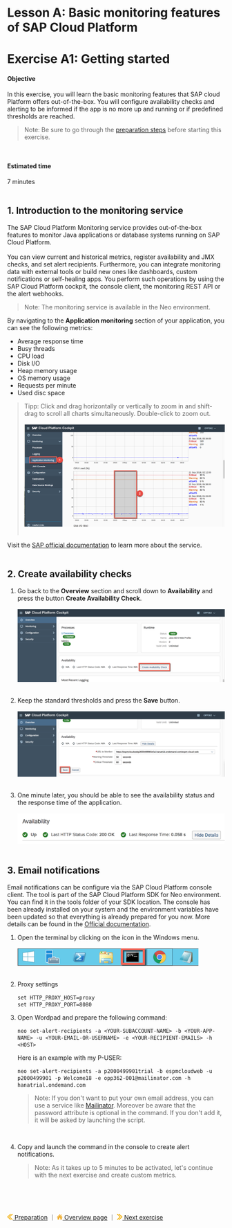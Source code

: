 # Lesson A: Basic monitoring features of SAP Cloud Platform
# Exercise A1: Getting started

#### Objective
In this exercise, you will learn the basic monitoring features that SAP cloud Platform offers out-of-the-box. You will configure availability checks and alerting to be informed if the app is no more up and running or if predefined thresholds are reached.<br />
> Note: Be sure to go through the [preparation steps](../../preparation/README.md) before starting this exercise.

<br />

#### Estimated time
7 minutes
<br /><br />

## 1. Introduction to the monitoring service
The SAP Cloud Platform Monitoring service provides out-of-the-box features to monitor Java applications or database systems running on SAP Cloud Platform.<br /><br />
You can view current and historical metrics, register availability and JMX checks, and set alert recipients. Furthermore, you can integrate monitoring data with external tools or build new ones like dashboards, custom notifications or self-healing apps. You perform such operations by using the SAP Cloud Platform cockpit, the console client, the monitoring REST API or the alert webhooks.

> Note: The monitoring service is available in the Neo environment.

By navigating to the **Application monitoring** section of your application, you can see the following metrics:
  * Average response time
  * Busy threads
  * CPU load
  * Disk I/O
  * Heap memory usage
  * OS memory usage
  * Requests per minute
  * Used disc space

> Tipp: Click and drag horizontally or vertically to zoom in and shift-drag to scroll all charts simultaneously. Double-click to zoom out.<br /><br />
![](../../images/a1-app-monitoring.png)<br /><br />

Visit the [SAP official documentation](https://help.sap.com/viewer/64f7d2b06c6b40a9b3097860c5930641/Cloud/en-US/2dacf6f12dd047efad9bc8929ff1759d.html) to learn more about the service.<br /><br />


## 2. Create availability checks

1. Go back to the **Overview** section and scroll down to **Availability** and press the button **Create Availability Check**.<br /><br />
![](../../images/a1-availability-check.png)<br /><br />

1. Keep the standard thresholds and press the **Save** button.<br /><br />
![](../../images/a1-availability-check-save.png)<br /><br />

1. One minute later, you should be able to see the availability status and the response time of the application.<br /><br />
![](../../images/a1-availability-check-response.png)<br /><br />

## 3. Email notifications
Email notifications can be configure via the SAP Cloud Platform console client. The tool is part of the SAP Cloud Platform SDK for Neo environment. You can find it in the tools folder of your SDK location. The console has been already installed on your system and the environment variables have been updated so that everything is already prepared for you now. More details can be found in the [Official documentation](https://help.sap.com/viewer/65de2977205c403bbc107264b8eccf4b/Cloud/en-US/6dae74f3792446b7be65f5d8187c2425.html).

1. Open the terminal by clicking on the icon in the Windows menu.<br /><br />
      ![](../../images/c4-terminal-01.png)<br /><br />

1. Proxy settings
    ```
    set HTTP_PROXY_HOST=proxy
    set HTTP_PROXY_PORT=8080
    ```

1. Open Wordpad and prepare the following command:
    ```
    neo set-alert-recipients -a <YOUR-SUBACCOUNT-NAME> -b <YOUR-APP-NAME> -u <YOUR-EMAIL-OR-USERNAME> -e <YOUR-RECIPIENT-EMAILS> -h <HOST>
    ```
    Here is an example with my P-USER:<br />

    ```
    neo set-alert-recipients -a p2000499901trial -b espmcloudweb -u p2000499901 -p Welcome18 -e opp362-001@mailinator.com -h hanatrial.ondemand.com
    ```
    > Note: If you don't want to put your own email address, you can use a service like [Mailinator](https://www.mailinator.com). Moreover be aware that the password attribute is optional in the command. If you don't add it, it will be asked by launching the script.

      <br />

1. Copy and launch the command in the console to create alert notifications.
    > Note: As it takes up to 5 minutes to be activated, let's continue with the next exercise and create custom metrics.

<br /><br /><br />


[![](../../images/nav-previous.png) Preparation](../../preparation/README.md) ｜ [![](../../images/nav-home.png) Overview page](../../README.md) ｜ [![](../../images/nav-next.png) Next exercise](../A2/README.md)
